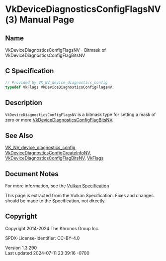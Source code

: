 # VkDeviceDiagnosticsConfigFlagsNV(3) Manual Page

## Name

VkDeviceDiagnosticsConfigFlagsNV - Bitmask of
VkDeviceDiagnosticsConfigFlagBitsNV



## <a href="#_c_specification" class="anchor"></a>C Specification

``` c
// Provided by VK_NV_device_diagnostics_config
typedef VkFlags VkDeviceDiagnosticsConfigFlagsNV;
```

## <a href="#_description" class="anchor"></a>Description

`VkDeviceDiagnosticsConfigFlagsNV` is a bitmask type for setting a mask
of zero or more
[VkDeviceDiagnosticsConfigFlagBitsNV](https://registry.khronos.org/vulkan/specs/1.3-extensions/man/html/VkDeviceDiagnosticsConfigFlagBitsNV.html).

## <a href="#_see_also" class="anchor"></a>See Also

[VK_NV_device_diagnostics_config](https://registry.khronos.org/vulkan/specs/1.3-extensions/man/html/VK_NV_device_diagnostics_config.html),
[VkDeviceDiagnosticsConfigCreateInfoNV](https://registry.khronos.org/vulkan/specs/1.3-extensions/man/html/VkDeviceDiagnosticsConfigCreateInfoNV.html),
[VkDeviceDiagnosticsConfigFlagBitsNV](https://registry.khronos.org/vulkan/specs/1.3-extensions/man/html/VkDeviceDiagnosticsConfigFlagBitsNV.html),
[VkFlags](https://registry.khronos.org/vulkan/specs/1.3-extensions/man/html/VkFlags.html)

## <a href="#_document_notes" class="anchor"></a>Document Notes

For more information, see the <a
href="https://registry.khronos.org/vulkan/specs/1.3-extensions/html/vkspec.html#VkDeviceDiagnosticsConfigFlagsNV"
target="_blank" rel="noopener">Vulkan Specification</a>

This page is extracted from the Vulkan Specification. Fixes and changes
should be made to the Specification, not directly.

## <a href="#_copyright" class="anchor"></a>Copyright

Copyright 2014-2024 The Khronos Group Inc.

SPDX-License-Identifier: CC-BY-4.0

Version 1.3.290  
Last updated 2024-07-11 23:39:16 -0700

